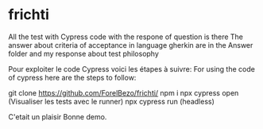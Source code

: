 # frichti
All the test with Cypress code with the respone of question is there
The answer about criteria of acceptance in language gherkin are in the Answer folder and my response about test philosophy 

Pour exploiter le code Cypress voici les étapes à suivre:
For using the code of cypress here are the steps to follow:

git clone https://github.com/ForelBezo/frichti/
npm i 
npx cypress open (Visualiser les tests avec le runner) 
npx cypress run (headless) 

C'etait un plaisir Bonne demo.
